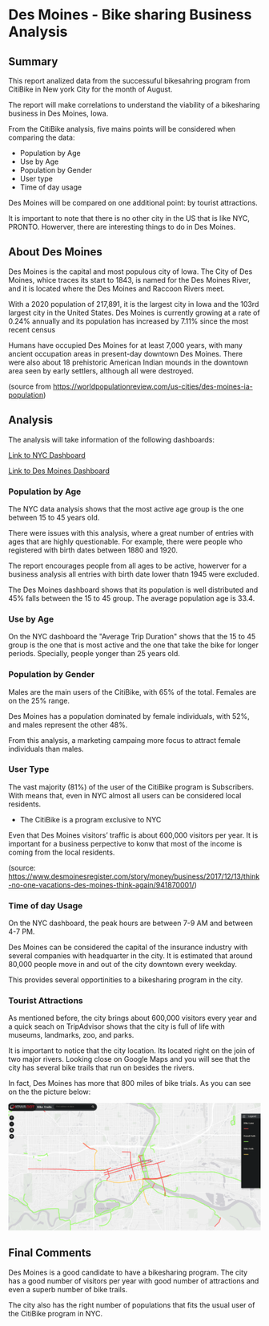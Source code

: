 # Des Moines - Bike sharing Business Analysis

## Summary
This report analized data from the successuful bikesahring program from CitiBike in New york City for the month of August.

The report will make correlations to understand the viability of a bikesharing business in Des Moines, Iowa.

From the CitiBike analysis, five mains points will be considered when comparing the data:

- Population by Age
- Use by Age
- Population by Gender
- User type
- Time of day usage

Des Moines will be compared on one additional point: by tourist attractions.

It is important to note that there is no other city in the US that is like NYC, PRONTO. Howerver, there are interesting things to do in Des Moines.

## About Des Moines
Des Moines is the capital and most populous city of Iowa. 
The City of Des Moines, whice traces its start to 1843, is named for the Des Moines River, and it is located where the Des Moines and Raccoon Rivers meet.

With a 2020 population of 217,891, it is the largest city in Iowa and the 103rd largest city in the United States. Des Moines is currently growing at a rate of 0.24% annually and its population has increased by 7.11% since the most recent census

Humans have occupied Des Moines for at least 7,000 years, with many ancient occupation areas in present-day downtown Des Moines. There were also about 18 prehistoric American Indian mounds in the downtown area seen by early settlers, although all were destroyed.

(source from https://worldpopulationreview.com/us-cities/des-moines-ia-population)

## Analysis
The analysis will take information of the following dashboards:

[Link to NYC Dashboard](https://public.tableau.com/profile/giovanni.madalozzo#!/vizhome/bikesharing_15958255994130/NYCCitiBike?publish=yes)

[Link to Des Moines Dashboard](https://public.tableau.com/profile/giovanni.madalozzo#!/vizhome/bikesharing_15958255994130/DesMoines?publish=yes)

### Population by Age
The NYC data analysis shows that the most active age group is the one between 15 to 45 years old.

There were issues with this analysis, where a great number of entries with ages that are highly questionable. For example, there were people who registered with birth dates between 1880 and 1920. 

The report encourages people from all ages to be active, howerver for a business analysis all entries with birth date lower thatn 1945 were excluded.

The Des Moines dashboard shows that its population is well distributed and 45% falls between the 15 to 45 group. The average population age is 33.4.

### Use by Age
On the NYC dashboard the "Average Trip Duration" shows that the 15 to 45 group is the one that is most active and the one that take the bike for longer periods. Specially, people yonger than 25 years old.

### Population by Gender
Males are the main users of the CitiBike, with 65% of the total. Females are on the 25% range.

Des Moines has a population dominated by female individuals, with 52%, and males represent the other 48%.

From this analysis, a marketing campaing more focus to attract female individuals than males.

### User Type
The vast majority (81%) of the user of the CitiBike program is Subscribers. With means that, even in NYC almost all users can be considered local residents.
- The CitiBike is a program exclusive to NYC

Even that Des Moines visitors’ traffic is about 600,000 visitors per year. It is important for a business perpective to konw that most of the income is coming from the local residents.

(source: https://www.desmoinesregister.com/story/money/business/2017/12/13/think-no-one-vacations-des-moines-think-again/941870001/)

### Time of day Usage
On the NYC dashboard, the peak hours are between 7-9 AM and between 4-7 PM.

Des Moines can be considered the capital of the insurance industry with several companies with headquarter in the city. It is estimated that around 80,000 people move in and out of the city downtown every weekday.

This provides several opportinities to a bikesharing program in the city.

### Tourist Attractions
As mentioned before, the city brings about 600,000 visitors every year and a quick seach on TripAdvisor shows that the city is full of life with museums, landmarks, zoo, and parks.

It is important to notice that the city location. Its located right on the join of two major rivers. Looking close on Google Maps and you will see that the city has several bike trails that run on besides the rivers.

In fact, Des Moines has more that 800 miles of bike trials.
As you can see on the the picture below:

![Bike Trails Map](./images/DesMoines_bike_trails.PNG)

## Final Comments
Des Moines is a good candidate to have a bikesharing program. The city has a good number of visitors per year with good number of attractions and even a superb number of bike trails.

The city also has the right number of populations that fits the usual user of the CitiBike program in NYC.


